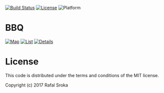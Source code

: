 
[![Build Status](https://travis-ci.org/r3econ/UIImage-Sprite-Additions.svg?branch=master)](https://travis-ci.org/r3econ/UIImage-Sprite-Additions)
[![License](https://img.shields.io/badge/License-MIT-brightgreen.svg)](https://img.shields.io/badge/License-MIT-brightgreen.svg)
![Platform](https://img.shields.io/badge/platform-ios-lightgrey.svg)

BBQ
=============

[![Map](https://i.imgur.com/FQpHxXxm.png)](https://i.imgur.com/FQpHxXxm.png)
[![List](https://i.imgur.com/6CoCAcHm.png)](https://i.imgur.com/6CoCAcHm.png)
[![Details](https://i.imgur.com/6CoCAcHm.png)](https://i.imgur.com/dIZhwTlm.png)

License
=======

This code is distributed under the terms and conditions of the MIT license. 

Copyright (c) 2017 Rafal Sroka